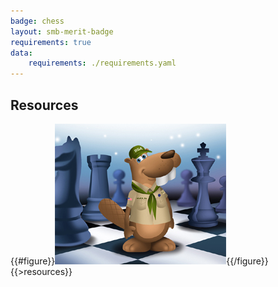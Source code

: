 ```yaml
---
badge: chess
layout: smb-merit-badge
requirements: true
data:
    requirements: ./requirements.yaml
---
```


## Resources

{{#figure}}<img src="chess-bucky.jpg" class="W(100%)" />{{/figure}}
{{>resources}}
